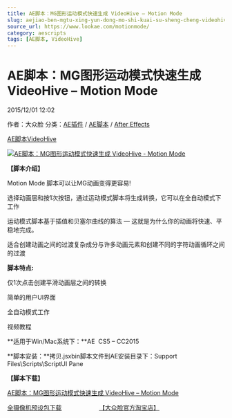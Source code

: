 ```yaml
---
title: AE脚本：MG图形运动模式快速生成 VideoHive – Motion Mode
slug: aejiao-ben-mgtu-xing-yun-dong-mo-shi-kuai-su-sheng-cheng-videohive-motion-mode
source_url: https://www.lookae.com/motionmode/
category: aescripts
tags: [AE脚本, VideoHive]
---
```

# AE脚本：MG图形运动模式快速生成 VideoHive – Motion Mode

2015/12/01 12:02

作者：大众脸
分类：[AE插件](https://www.lookae.com/after-effects/aechajian/) / [AE脚本](https://www.lookae.com/after-effects/aescripts/) / [After Effects](https://www.lookae.com/after-effects/)

[AE脚本](https://www.lookae.com/tag/ae%e8%84%9a%e6%9c%ac/)[VideoHive](https://www.lookae.com/tag/videohive/)

[![AE脚本：MG图形运动模式快速生成 VideoHive - Motion Mode](https://www.lookae.com/wp-content/uploads/2015/12/Motion-Mode-.png "AE脚本：MG图形运动模式快速生成 VideoHive - Motion Mode-LookAE.com")](https://www.lookae.com/wp-content/uploads/2015/12/Motion-Mode-.png)

**【脚本介绍】**

Motion Mode 脚本可以让MG动画变得更容易!

选择动画层和按1次按钮，通过运动模式脚本将生成转换，它可以在全自动模式下工作

运动模式脚本基于插值和贝塞尔曲线的算法 — 这就是为什么你的动画将快速、平稳地完成。

适合创建动画之间的过渡复杂成分与许多动画元素和创建不同的字符动画循环之间的过渡

**脚本特点:**

仅1次点击创建平滑动画层之间的转换

简单的用户UI界面

全自动模式工作

视频教程

**适用于Win/Mac系统下：**AE  CS5 – CC2015

**脚本安装：**拷贝.jsxbin脚本文件到AE安装目录下：Support Files\Scripts\ScriptUI Pane

**【脚本下载】**

[AE脚本：MG图形运动模式快速生成 VideoHive – Motion Mode](http://lookae.ctfile.com/file/135349381)

[全摄像机预设包下载](http://www.filmconvert.com/download/Download_camera_packs.aspx)                      [【大众脸官方淘宝店】](https://lookae.taobao.com/)
